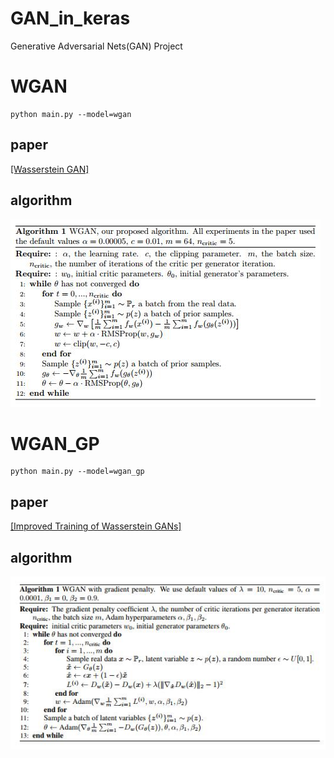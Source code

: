 # GAN_in_keras
Generative Adversarial Nets(GAN) Project

# WGAN
    python main.py --model=wgan
## paper
[[Wasserstein GAN]](https://arxiv.org/pdf/1701.07875.pdf) 
## algorithm
![algorithm](https://github.com/demomagic/GAN_in_keras/blob/master/imgs/wgan.jpg)

# WGAN_GP
    python main.py --model=wgan_gp
## paper
[[Improved Training of Wasserstein GANs]](https://arxiv.org/pdf/1704.00028.pdf) 
## algorithm
![algorithm](https://github.com/demomagic/GAN_in_keras/blob/master/imgs/wgan_gp.jpg)
